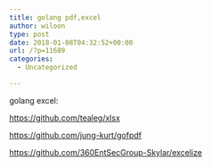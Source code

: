 ```yaml
---
title: golang pdf,excel
author: wiloon
type: post
date: 2018-01-08T04:32:52+00:00
url: /?p=11689
categories:
  - Uncategorized

---
```

golang excel:
  
https://github.com/tealeg/xlsx

https://github.com/jung-kurt/gofpdf
  
https://github.com/360EntSecGroup-Skylar/excelize